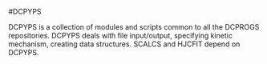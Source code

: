 #DCPYPS

DCPYPS is a collection of modules and scripts common to all the DCPROGS repositories. 
DCPYPS deals with file input/output, specifying kinetic mechanism, creating data structures. 
SCALCS and HJCFIT depend on DCPYPS.
